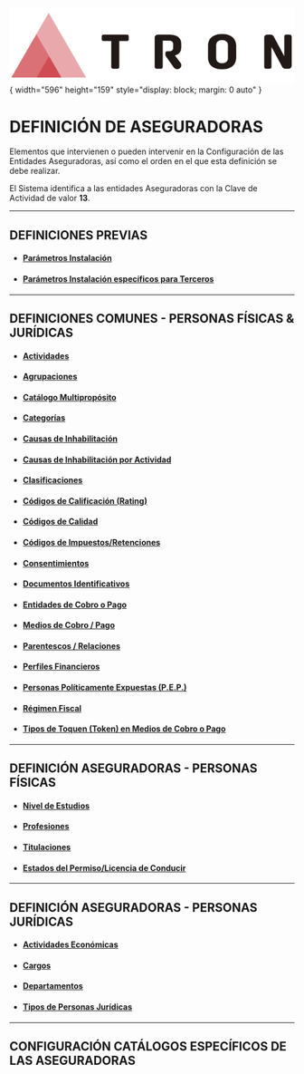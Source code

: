 ![Imagen LOGO](./00-Imagen/logo-TRON.png){ width="596" height="159" style="display: block; margin: 0 auto" }

# DEFINICIÓN DE ASEGURADORAS

 Elementos que intervienen o pueden intervenir en la Configuración de las Entidades Aseguradoras, así como el orden en el que esta definición se debe realizar.

El Sistema identifica a las entidades Aseguradoras con la Clave de Actividad de valor **13**.

---
## DEFINICIONES PREVIAS

- #### [Parámetros Instalación](../../../../../../01-TRON/01-Documentacion/01-Modulos/01-Comunes/01-Definicion/DEFINICION-de-Parametros-Instalacion.md#titulo)
- #### [Parámetros Instalación específicos para Terceros](../../../../../../01-TRON/01-Documentacion/01-Modulos/01-Comunes/01-Definicion/DEFINICION-de-Parametros-Instalacion.md#propiedades-operativas-de-terceros)

---
## DEFINICIONES COMUNES - PERSONAS FÍSICAS & JURÍDICAS

- #### [Actividades](../../../../../../01-TRON/01-Documentacion/01-Modulos/02-Terceros/01-Definicion/01-Comun/DEFINICION-de-Actividad.md#titulo)
- #### [Agrupaciones](../../../../../../01-TRON/01-Documentacion/01-Modulos/02-Terceros/01-Definicion/01-Comun/DEFINICION-de-Agrupacion.md#titulo)
- #### [Catálogo Multipropósito](../../../../../../01-TRON/01-Documentacion/01-Modulos/02-Terceros/01-Definicion/01-Comun/DEFINICION-de-Catalogo-Multiproposito-de-Terceros.md#titulo)
- #### [Categorías](../../../../../../01-TRON/01-Documentacion/01-Modulos/02-Terceros/01-Definicion/01-Comun/DEFINICION-de-Categoria.md#titulo)
- #### [Causas de Inhabilitación](../../../../../../01-TRON/01-Documentacion/01-Modulos/02-Terceros/01-Definicion/01-Comun/DEFINICION-de-Causa-de-Inhabilitacion.md#titulo)
- #### [Causas de Inhabilitación por Actividad](../../../../../../01-TRON/01-Documentacion/01-Modulos/02-Terceros/01-Definicion/01-Comun/DEFINICION-de-Causa-de-Inhabilitacion-por-Actividad.md#titulo)
- #### [Clasificaciones](../../../../../../01-TRON/01-Documentacion/01-Modulos/02-Terceros/01-Definicion/01-Comun/DEFINICION-de-Clasificacion.md#titulo)
- #### [Códigos de Calificación (Rating)](../../../../../../01-TRON/01-Documentacion/01-Modulos/02-Terceros/01-Definicion/01-Comun/DEFINICION-de-Codigo-de-Calificacion-(Rating).md#titulo)
- #### [Códigos de Calidad](../../../../../../01-TRON/01-Documentacion/01-Modulos/02-Terceros/01-Definicion/01-Comun/DEFINICION-de-Codigo-de-Calidad.md#titulo)
- #### [Códigos de Impuestos/Retenciones](../../../../../../01-TRON/01-Documentacion/01-Modulos/02-Terceros/01-Definicion/01-Comun/DEFINICION-de-Codigo-de-Impuesto-Retencion.md#titulo)
- #### [Consentimientos](../../../../../../01-TRON/01-Documentacion/01-Modulos/02-Terceros/01-Definicion/01-Comun/DEFINICION-de-Consentimiento.md#titulo)
- #### [Documentos Identificativos](../../../../../../01-TRON/01-Documentacion/01-Modulos/02-Terceros/01-Definicion/01-Comun/DEFINICION-de-Documento-Identificativo.md#titulo)
- #### [Entidades de Cobro o Pago](../../../../../../01-TRON/01-Documentacion/01-Modulos/02-Terceros/01-Definicion/01-Comun/DEFINICION-de-Entidad-de-Cobro-Pago.md#titulo)
- #### [Medios de Cobro / Pago](../../../../../../01-TRON/01-Documentacion/01-Modulos/02-Terceros/01-Definicion/01-Comun/DEFINICION-de-Medio-de-Cobro-Pago.md#titulo)
- #### [Parentescos / Relaciones](../../../../../../01-TRON/01-Documentacion/01-Modulos/02-Terceros/01-Definicion/01-Comun/DEFINICION-de-Parentesco-o-Relacion.md#titulo)
- #### [Perfiles Financieros](../../../../../../01-TRON/01-Documentacion/01-Modulos/02-Terceros/01-Definicion/01-Comun/DEFINICION-de-Perfil-Financiero.md#titulo)
- #### [Personas Políticamente Expuestas (P.E.P.)](../../../../../../01-TRON/01-Documentacion/01-Modulos/02-Terceros/01-Definicion/01-Comun/DEFINICION-de-Persona-Politicamente-Expuesta.md#titulo)
- #### [Régimen Fiscal](../../../../../../01-TRON/01-Documentacion/01-Modulos/02-Terceros/01-Definicion/01-Comun/DEFINICION-de-Regimen-Fiscal.md#titulo)
- #### [Tipos de Toquen (Token) en Medios de Cobro o Pago](../../../../../../01-TRON/01-Documentacion/01-Modulos/02-Terceros/01-Definicion/01-Comun/DEFINICION-de-Toquen-(Token).md#titulo)

---
## DEFINICIÓN ASEGURADORAS - PERSONAS FÍSICAS

- #### [Nivel de Estudios](../../../../../../01-TRON/01-Documentacion/01-Modulos/02-Terceros/01-Definicion/01-Comun/DEFINICION-Nivel-de-Estudios.md#titulo)
- #### [Profesiones](../../../../../../01-TRON/01-Documentacion/01-Modulos/02-Terceros/01-Definicion/01-Comun/DEFINICION-de-Profesion.md#titulo)
- #### [Titulaciones](../../../../../../01-TRON/01-Documentacion/01-Modulos/02-Terceros/01-Definicion/01-Comun/DEFINICION-de-Titulacion.md#titulo)
- #### [Estados del Permiso/Licencia de Conducir](../../../../../../01-TRON/01-Documentacion/01-Modulos/02-Terceros/01-Definicion/01-Comun/DEFINICION-de-Estado-Permiso-de-Conducir.md#titulo)
 
---
## DEFINICIÓN ASEGURADORAS - PERSONAS JURÍDICAS

- #### [Actividades Económicas](../../../../../../01-TRON/01-Documentacion/01-Modulos/02-Terceros/01-Definicion/01-Comun/DEFINICION-de-Actividad-Economica.md#titulo)
- #### [Cargos](../../../../../../01-TRON/01-Documentacion/01-Modulos/02-Terceros/01-Definicion/01-Comun/DEFINICION-de-Cargo-en-Personas-Juridicas.md#titulo)
- #### [Departamentos](../../../../../../01-TRON/01-Documentacion/01-Modulos/02-Terceros/01-Definicion/01-Comun/DEFINICION-de-Departamento.md#titulo)
- #### [Tipos de Personas Jurídicas](../../../../../../01-TRON/01-Documentacion/01-Modulos/02-Terceros/01-Definicion/01-Comun/DEFINICION-de-Tipos-de-Personas-Juridicas.md#titulo)

---
## CONFIGURACIÓN CATÁLOGOS ESPECÍFICOS DE LAS ASEGURADORAS

